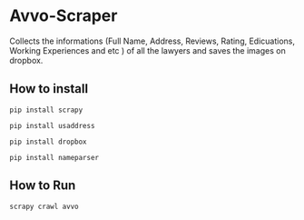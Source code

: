 # Avvo-Scraper

Collects the informations (Full Name, Address, Reviews, Rating, Edicuations, Working Experiences and etc ) of all the lawyers and saves the images on dropbox.

## How to install

`pip install scrapy`

`pip install usaddress`

`pip install dropbox`

`pip install nameparser`


## How to Run

`scrapy crawl avvo`
